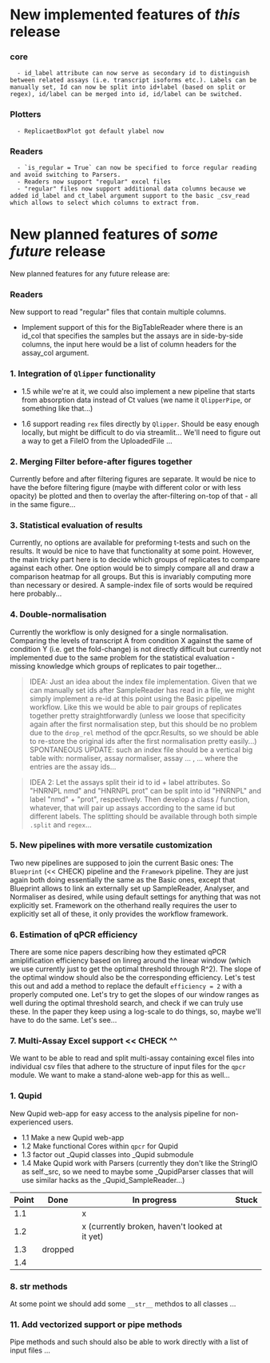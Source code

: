 
# New implemented features of *this* release

### core
      - id_label attribute can now serve as secondary id to distinguish between related assays (i.e. transcript isoforms etc.). Labels can be manually set, Id can now be split into id+label (based on split or regex), id/label can be merged into id, id/label can be switched.
### Plotters
      - ReplicaetBoxPlot got default ylabel now

### Readers
      - `is_regular = True` can now be specified to force regular reading and avoid switching to Parsers.
      - Readers now support "regular" excel files
      - "regular" files now support additional data columns because we added id_label and ct_label argument support to the basic _csv_read which allows to select which columns to extract from.

# New planned features of *some future* release

New planned features for any future release are:
### Readers

New support to read "regular" files that contain multiple columns. 
- Implement support of this for the BigTableReader where there is an id_col that specifies the samples but the assays are in side-by-side columns, the input here would be a list of column headers for the assay_col argument.


### 1. Integration of `Qlipper` functionality 
- 1.5 while we're at it, we could also implement a new pipeline that starts from absorption data instead of Ct values (we name it `QlipperPipe`, or something like that...)

- 1.6 support reading `rex` files directly by `Qlipper`. Should be easy enough locally, but might be difficult to do via streamlit... We'll need to figure out a way to get a FileIO from the UploadedFile ...

### 2. Merging Filter before-after figures together
Currently before and after filtering figures are separate. It would be nice to have the before filtering figure (maybe with different color or with less opacity) be plotted and then to overlay the after-filtering on-top of that - all in the same figure...

### 3. Statistical evaluation of results 
Currently, no options are available for preforming t-tests and such on the results. It would be nice to have that functionality at some point. However, the main tricky part here is to decide which groups of replicates to compare against each other. One option would be to simply compare all and draw a comparison heatmap for all groups. But this is invariably computing more than necessary or desired. A sample-index file of sorts would be required here probably...

### 4. Double-normalisation
Currently the workflow is only designed for a single normalisation. Comparing the levels of transcript A from condition X against the same of condition Y (i.e. get the fold-change) is not directly difficult but currently not implemented due to the same problem for the statistical evaluation - missing knowledge which groups of replicates to pair together...

> IDEA: Just an idea about the index file implementation. Given that we can manually set ids after SampleReader has read in a file, we might simply implement a re-id at this point using the Basic pipeline workflow. Like this we would be able to pair groups of replicates together pretty straightforwardly (unless we loose that specificity again after the first normalisation step, but this should be no problem due to the `drop_rel` method of the qpcr.Results, so we should be able to re-store the original ids after the first normalisation pretty easily...)
> SPONTANEOUS UPDATE: such an index file should be a vertical big table 
> with:
> normaliser, assay
> normaliser, assay
> ... , ... 
> where the entries are the assay ids...

> IDEA 2: 
> Let the assays split their id to id + label attributes. So "HNRNPL nmd" and "HNRNPL prot" can be split into id "HNRNPL" and label "nmd" + "prot", respectively. Then develop a class / function, whatever, that will pair up assays according to the same id but different labels. The splitting should be available through both simple `.split` and `regex`...


### 5. New pipelines with more versatile customization
Two new pipelines are supposed to join the current Basic ones: The `Blueprint` (<< CHECK) pipeline and the `Framework` pipeline. They are just again both doing essentially the same as the Basic ones, except that Blueprint allows to link an externally set up SampleReader, Analyser, and Normaliser as desired, while using default settings for anything that was not explicitly set. Framework on the otherhand really requires the user to explicitly set all of these, it only provides the workflow framework.


### 6. Estimation of qPCR efficiency
There are some nice papers describing how they estimated qPCR amiplification efficiency based on linreg around the linear window (which we use currently just to get the optimal threshold through R^2). The slope of the optimal window should also be the corresponding efficiency. Let's test this out and add a method to replace the default `efficiency = 2` with a properly computed one. Let's try to get the slopes of our window ranges as well during the optimal threshold search, and check if we can truly use these. In the paper they keep using a log-scale to do things, so, maybe we'll have to do the same. Let's see...


### 7. Multi-Assay Excel support << CHECK ^^
We want to be able to read and split multi-assay containing excel files into individual csv files that adhere to the structure of input files for the `qpcr` module. We want to make 
a stand-alone web-app for this as well... 
### 1. Qupid 
New Qupid web-app for easy access to the analysis pipeline for non-experienced users. 

- 1.1 Make a new Qupid web-app
- 1.2 Make functional Cores within `qpcr` for Qupid
- 1.3 factor out _Qupid classes into _Qupid submodule
- 1.4 Make Qupid work with Parsers (currently they don't like the StringIO as self._src, so we need to maybe some _QupidParser classes that will use similar hacks as the _Qupid_SampleReader...)

| Point | Done | In progress | Stuck |
| ----- | ---- | ----------- | ----- |
|    1.1   |      |     x       |       |
|    1.2   |      |    x (currently broken, haven't looked at it yet)         |       |
|    1.3   |   dropped   |             |       |
|    1.4   |      |             |       |

### 8. __str__ methods 
At some point we should add some `__str__` methdos to all classes ...

### 11. Add vectorized support or pipe methods
Pipe methods and such should also be able to work directly with a list of input files ...



